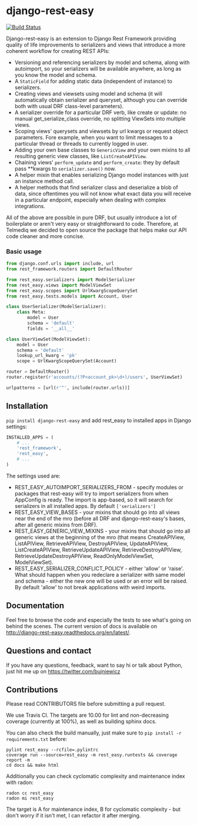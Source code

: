 django-rest-easy
================

[![Build Status](https://travis-ci.org/Telmediq/django-rest-easy.svg)](https://travis-ci.org/Telmediq/django-rest-easy)

Django-rest-easy is an extension to Django Rest Framework providing quality of life improvements to serializers and views
that introduce a more coherent workflow for creating REST APIs:

* Versioning and referencing serializers by model and schema, along with autoimport, so your serializers will be available anywhere,
  as long as you know the model and schema.
* A `StaticField` for adding static data (independent of instance) to serializers.
* Creating views and viewsets using model and schema (it will automatically obtain serializer and queryset, although you can override
  both with usual DRF class-level parameters).
* A serializer override for a particular DRF verb, like create or update: no manual get_serialize_class override, no splitting ViewSets
  into multiple views.
* Scoping views\' querysets and viewsets by url kwargs or request object parameters. Fore example, when you want to limit messages to
  a particular thread or threads to currently logged in user.
* Adding your own base classes to `GenericView` and your own mixins to all resulting generic view classes, like `ListCreateAPIView`.
* Chaining views\' `perform_update` and `perform_create`: they by default pass \*\*kwargs to `serializer.save()` now.
* A helper mixin that enables serializing Django model instances with just an instance method call.
* A helper methods that find serializer class and deserialize a blob of data, since oftentimes you will not know what exact data you will
  receive in a particular endpoint, especially when dealing with complex integrations.

All of the above are possible in pure DRF, but usually introduce a lot of boilerplate or aren\'t very easy or straightforward to code.
Therefore, at Telmediq we decided to open source the package that helps make our API code cleaner and more concise.

### Basic usage

```python
from django.conf.urls import include, url
from rest_framework.routers import DefaultRouter

from rest_easy.serializers import ModelSerializer
from rest_easy.views import ModelViewSet
from rest_easy.scopes import UrlKwargScopeQuerySet
from rest_easy.tests.models import Account, User

class UserSerializer(ModelSerializer):
    class Meta:
        model = User
        schema = 'default'
        fields = '__all__'

class UserViewSet(ModelViewSet):
    model = User
    schema = 'default'
    lookup_url_kwarg = 'pk'
    scope = UrlKwargScopeQuerySet(Account)

router = DefaultRouter()
router.register(r'accounts/(?P<account_pk>\d+)/users', UserViewSet)

urlpatterns = [url(r'^', include(router.urls))]
```

Installation
------------
`pip install django-rest-easy` and add rest_easy to installed apps in Django settings:

```python
INSTALLED_APPS = (
    # ...
    'rest_framework',
    'rest_easy',
    # ...
)
```

The settings used are:

* REST_EASY_AUTOIMPORT_SERIALIZERS_FROM - specify modules or packages that rest-easy will try to import serializers
  from when AppConfig is ready. The import is app-based, so it will search for serializers in all installed apps.
  By default `['serializers']` 
* REST_EASY_VIEW_BASES - your mixins that should go into all views near the end of the mro (before all DRF and
  django-rest-easy's bases, after all generic mixins from DRF). 
* REST_EASY_GENERIC_VIEW_MIXINS - your mixins that should go into all generic views at the beginning of the mro
  (that means CreateAPIView, ListAPIView, RetrieveAPIView, DestroyAPIView,  UpdateAPIView,  ListCreateAPIView,
  RetrieveUpdateAPIView, RetrieveDestroyAPIView, RetrieveUpdateDestroyAPIView, ReadOnlyModelViewSet,
  ModelViewSet).
* REST_EASY_SERIALIZER_CONFLICT_POLICY - either 'allow' or 'raise'. What should happen when you redeclare a serializer
  with same model and schema - either the new one will be used or an error will be raised. By default 'allow' to not
  break applications with weird imports.

Documentation
-------------

Feel free to browse the code and especially the tests to see what's going on behind the scenes.
The current version of docs is available on http://django-rest-easy.readthedocs.org/en/latest/.

Questions and contact
---------------------

If you have any questions, feedback, want to say hi or talk about Python, just hit me up on
https://twitter.com/bujniewicz

Contributions
-------------

Please read CONTRIBUTORS file before submitting a pull request.

We use Travis CI. The targets are 10.00 for lint and non-decreasing coverage (currently at 100%), as well as
building sphinx docs.

You can also check the build manually, just make sure to `pip install -r requirements.txt` before:

```
pylint rest_easy --rcfile=.pylintrc
coverage run --source=rest_easy -m rest_easy.runtests && coverage report -m
cd docs && make html
```

Additionally you can check cyclomatic complexity and maintenance index with radon:

```
radon cc rest_easy
radon mi rest_easy
```

The target is A for maintenance index, B for cyclomatic complexity - but don't worry if it isn't met, I can
refactor it after merging.
